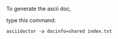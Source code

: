 To generate the ascii doc,

type this command:

```shell
asciidoctor -a docinfo=shared index.txt
```
